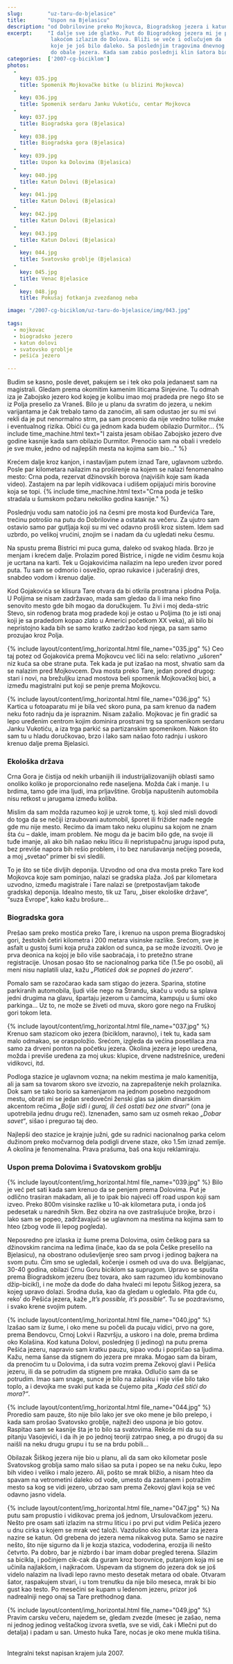```yaml
---
slug:        "uz-taru-do-bjelasice"
title:       "Uspon na Bjelasicu"
description: "od Dobrilovine preko Mojkovca, Biogradskog jezera i katuna Dolovi do Pešića jezera"
excerpt:     "I dalje sve ide glatko. Put do Biogradskog jezera mi je proleteo, obilazim jezero i zatim 'iz cuga' i sa 
              lakoćom izlazim do Dolova. Bliži se veče i odlučujem da 'pritisnem' malo da bih zanoćio kod Pešića jezera
              koje je još bilo daleko. Sa poslednjim tragovima dnevnog svetla spuštam se kroz borovnice niz padine Crne glave
              do obale jezera. Kada sam zabio poslednji klin šatora bio je već potpuni mrak."
categories:  ['2007-cg-biciklom']
photos:
  -
    key: 035.jpg
    title: Spomenik Mojkovačke bitke (u blizini Mojkovca)
  -
    key: 036.jpg
    title: Spomenik serdaru Janku Vukotiću, centar Mojkovca
  -
    key: 037.jpg
    title: Biogradska gora (Bjelasica)
  -
    key: 038.jpg
    title: Biogradska gora (Bjelasica)
  -
    key: 039.jpg
    title: Uspon ka Dolovima (Bjelasica)
  -
    key: 040.jpg
    title: Katun Dolovi (Bjelasica)
  -
    key: 041.jpg
    title: Katun Dolovi (Bjelasica)
  -
    key: 042.jpg
    title: Katun Dolovi (Bjelasica)
  -
    key: 043.jpg
    title: Katun Dolovi (Bjelasica)
  -
    key: 044.jpg
    title: Svatovsko groblje (Bjelasica)
  -
    key: 045.jpg
    title: Venac Bjelasice
  -
    key: 048.jpg
    title: Pokušaj fotkanja zvezdanog neba

image: "/2007-cg-biciklom/uz-taru-do-bjelasice/img/043.jpg"
  
tags:
  - mojkovac
  - biogradsko jezero
  - katun dolovi
  - svatovsko groblje
  - pešića jezero
  
---
```


Budim se kasno, posle devet, pakujem se i tek oko pola jedanaest sam na magistrali. Gledam prema okomitim kamenim 
liticama Sinjevine. Tu odmah iza je Zabojsko jezero kod kojeg je kolibu imao moj pradeda pre nego što se iz Polja 
preselio za Vraneš. Bilo je u planu da svratim do jezera, u nekim varijantama je čak trebalo tamo da zanoćim, ali sam 
odustao jer su mi svi rekli da je put nenormalno strm, pa sam procenio da nije vredno tolike muke i eventualnog rizika. 
Obići ću ga jednom kada budem obilazio Durmitor...
{% include time_machine.html text="I zaista jesam obišao Zabojsko jezero dve godine kasnije kada sam obilazio Durmitor. Prenoćio sam na obali i vredelo je sve muke, jedno od najlepših mesta na kojima sam bio..." %}

Krećem dalje kroz kanjon, i nastavljam putem iznad Tare, uglavnom uzbrdo. Posle par kilometara nailazim na proširenje 
na kojem se nalazi fenomenalno mesto: Crna poda, rezervat džinovskih borova (najviših koje sam ikada video). Zastajem 
na par lepih vidikovaca i udišem opijajući miris borovine koja se topi.
{% include time_machine.html text="Crna poda je teško stradala u šumskom požaru nekoliko godina kasnije." %}

Poslednju vodu sam natočio još na česmi pre mosta kod Đurđevića Tare, trećinu potrošio na putu do Dobrilovine a ostatak 
na večeru. Za ujutro sam ostavio samo par gutljaja koji su mi već odavno prošli kroz sistem. Idem sad uzbrdo, po 
velikoj vrućini, znojim se i nadam da ću ugledati neku česmu.
 
Na spustu prema Bistrici mi puca guma, daleko od svakog hlada. Brzo je menjam i krećem dalje. Prolazim pored Bistrice, 
i nigde ne vidim česmu koja je ucrtana na karti. Tek u Gojakovićima nailazim na lepo uređen izvor pored puta. Tu sam se 
odmorio i osvežio, oprao rukavice i jučerašnji dres, snabdeo vodom i krenuo dalje.
 
Kod Gojakovića se klisura Tare otvara da bi otkrila prostrana i plodna Polja. U Poljima se nisam zadržavao, mada sam 
gledao da li ima neko fino senovito mesto gde bih mogao da doručkujem. Tu živi i moj deda-stric Stevo, sin rođenog 
brata mog pradede koji je ostao u Poljima (to je isti onaj koji je sa pradedom kopao zlato u Americi početkom XX veka), 
ali bilo bi nepristojno kada bih se samo kratko zadržao kod njega, pa sam samo prozujao kroz Polja.

{% include layout/content/img_horizontal.html file_name="035.jpg" %}
Ceo taj potez od Gojakovića prema Mojkovcu već liči na selo: relativno „ušoren“ niz kuća sa obe strane puta. Tek kada 
je put izašao na most, shvatio sam da se nalazim pred Mojkovcem. Dva mosta preko Tare, jedan pored drugog: stari i 
novi, na brežuljku iznad mostova beli spomenik Mojkovačkoj bici, a između magistralni put koji se penje prema Mojkovcu.

{% include layout/content/img_horizontal.html file_name="036.jpg" %}
Kartica u fotoaparatu mi je bila već skoro puna, pa sam krenuo da nađem neku foto radnju da je ispraznim. Nisam zažalio. 
Mojkovac je fin gradić sa lepo uređenim centrom kojim dominira prostrani trg sa spomenikom serdaru Janku 
Vukotiću, a iza trga parkić sa partizanskim spomenikom. Nakon što sam tu u hladu doručkovao, brzo i lako sam našao 
foto radnju i uskoro krenuo dalje prema Bjelasici.
 
### Ekološka država
 
Crna Gora je čistija od nekih urbanijih ili industrijalizovanijih oblasti samo onoliko koliko je proporcionalno ređe 
naseljena. Možda čak i manje. I u brdima, tamo gde ima ljudi, ima prljavštine. Groblja napuštenih automobila nisu 
retkost u jarugama između koliba.
 
Mislim da sam možda razumeo koji je uzrok tome, tj. koji sled misli dovodi do toga da se nečiji izraubovani automobil, 
šporet ili frižider nađe negde gde mu nije mesto. Recimo da imam tako neku olupinu sa kojom ne znam šta ću – dakle, 
imam problem. Ne mogu da je bacim bilo gde, na svoje ili tuđe imanje, ali ako bih našao neku liticu ili nepristupačnu 
jarugu ispod puta, bez previše napora bih rešio problem, i to bez narušavanja nečijeg poseda, a moj „svetao“ primer bi 
svi sledili.
 
To je što se tiče divljih deponija. Uzvodno od ona dva mosta preko Tare kod Mojkovca koje sam pominjao, nalazi se 
gradska plaža. Još par kilometara uzvodno, između magistrale i Tare nalazi se (pretpostavljam takođe gradska) deponija. 
Idealno mesto, tik uz Taru, „biser ekološke države“, “suza Evrope”, kako kažu brošure...
 
### Biogradska gora
 
Prešao sam preko mostića preko Tare, i krenuo na uspon prema Biogradskoj gori, žestokih četiri kilometra i 200 metara 
visinske razlike. Srećom, sve je asfalt u gustoj šumi koja pruža zaklon od sunca, pa se može izvoziti. Ovo je prva 
deonica na kojoj je bilo više saobraćaja, i to pretežno strane registracije. Unosan posao što se nacionalnog parka tiče 
(1.5e po osobi), ali meni nisu naplatili ulaz, kažu *„Platićeš dok se popneš do jezera“*.
 
Pomalo sam se razočarao kada sam stigao do jezera. Sparina, stotine parkiranih automobila, ljudi više nego na Štrandu, 
skaču u vodu sa splava jedni drugima na glavu, špartaju jezerom u čamcima, kampuju u šumi oko parkinga... Uz to, ne 
može se živeti od muva, skoro gore nego na Fruškoj gori tokom leta.

{% include layout/content/img_horizontal.html file_name="037.jpg" %}
Krenuo sam stazicom oko jezera (biciklom, naravno), i tek tu, kada sam malo odmakao, se oraspoložio. Srećom, izgleda 
da većina posetilaca zna samo za drveni ponton na početku jezera. Okolina jezera je lepo uređena, možda i previše 
uređena za moj ukus: klupice, drvene nadstrešnice, uređeni vidikovci, itd.
 
Podloga stazice je uglavnom vozna; na nekim mestima je malo kamenitija, ali ja sam sa tovarom skoro sve izvozio, na 
zaprepaštenje nekih prolaznika. Dok sam se tako borio sa kamenjarom na jednom posebno nezgodnom mestu, obrati mi se 
jedan sredovečni ženski glas sa jakim dinarskim akcentom rečima *„Bolje siđi i guraj, ili ćeš ostati bez one stvari“* 
(ona je upotrebila jednu drugu reč). Iznenađen, samo sam uz osmeh rekao *„Dobar savet“*, sišao i pregurao taj deo.
 
Najlepši deo stazice je krajnje južni, gde su radnici nacionalnog parka celom dužinom preko močvarnog dela podigli 
drvene staze, oko 1.5m iznad zemlje. A okolina je fenomenalna. Prava prašuma, baš ona koju reklamiraju.
 
### Uspon prema Dolovima i Svatovskom groblju
 
{% include layout/content/img_horizontal.html file_name="039.jpg" %}
Bilo je već pet sati kada sam krenuo da se penjem prema Dolovima. Put je odlično trasiran makadam, ali je to ipak bio 
najveći off road uspon koji sam izveo. Preko 800m visinske razlike u 10-ak kilometara puta, i onda još pedesetak u 
narednih 5km. Bez obzira na ove zastrašujuće brojke, brzo i lako sam se popeo, zadržavajući se uglavnom na mestima na 
kojima sam to hteo (zbog vode ili lepog pogleda).
 
Neposredno pre izlaska iz šume prema Dolovima, osim češkog para sa džinovskim rancima na leđima (inače, kao da se pola 
Češke preselilo na Bjelasicu), na obostrano oduševljenje sreo sam prvog i jedinog bajkera na svom putu. Čim smo se 
ugledali, kočenje i osmeh od uva do uva. Belgijanac, 30-40 godina, obilazi Crnu Goru biciklom sa suprugom. Upravo se 
spušta prema Biogradskom jezeru (bez tovara, ako sam razumeo idu kombinovano džip-bicikl), i ne može da dođe do daha 
hvaleći mi lepotu Šiškog jezera, sa kojeg upravo dolazi. Srodna duša, kao da gledam u ogledalo. Pita gde ću, reko’ do 
Pešića jezera, kaže *„It’s possible, it’s possible“*. Tu se pozdravismo, i svako krene svojim putem.

{% include layout/content/img_horizontal.html file_name="040.jpg" %}
Izašao sam iz šume, i oko mene su počeli da pucaju vidici, prvo na gore, prema Bendovcu, Crnoj Lokvi i Razvršju, a 
uskoro i na dole, prema brdima oko Kolašina. Kod katuna Dolovi, poslednjeg (i jedinog) na putu prema Pešića jezeru, 
napravio sam kratku pauzu, sipao vodu i popričao sa ljudima. Kažu, nema šanse da stignem do jezera pre mraka. Mogao 
sam da biram, da prenoćim tu u Dolovima, i da sutra vozim prema Zekovoj glavi i Pešića jezeru, ili da se potrudim da 
stignem pre mraka. Odlučio sam da se potrudim. Imao sam snage, sunce je bilo na zalasku i nije više bilo tako toplo, 
a i devojka me svaki put kada se čujemo pita *„Kada ćeš stići do mora?“*.

{% include layout/content/img_horizontal.html file_name="044.jpg" %}
Proredio sam pauze, što nije bilo lako jer sve oko mene je bilo prelepo, i kada sam prošao Svatovsko groblje, najteži 
deo uspona je bio gotov. Raspitao sam se kasnije šta je to bilo sa svatovima. Rekoše mi da su u pitanju Vasojevići, i 
da ih je po jednoj teoriji zatrpao sneg, a po drugoj da su naišli na neku drugu grupu i tu se na brdu pobili...

Obilazak Šiškog jezera nije bio u planu, ali da sam oko kilometar posle Svatovskog groblja samo malo sišao sa puta i 
popeo se na neku čuku, lepo bih video i veliko i malo jezero. Ali, pošto se mrak bližio, a nisam hteo da spavam na 
vetrometini daleko od vode, umesto da zastanem i potražim mesto sa kog se vidi jezero, ubrzao sam prema Zekovoj glavi 
koja se već odavno jasno videla.

{% include layout/content/img_horizontal.html file_name="047.jpg" %}
Na putu sam propustio i vidikovac prema još jednom, Ursulovačkom jezeru. Nešto pre osam sati izlazim na strmu liticu i 
po prvi put vidim Pešića jezero u dnu cirka u kojem se mrak već taloži. Vazdušno oko kilometar iza jezera nazire se 
katun. Od grebena do jezera nema nikakvog puta. Samo se nazire nešto, što nije sigurno da li je kozja stazica, 
vododerina, erozija ili nešto četvrto. Pa dobro, bar je nizbrdo i bar imam dobar pregled terena. Silazim sa bicikla, i 
počinjem cik-cak da guram kroz borovnice, putanjom koja mi se učinila najlakšom, i najkraćom. Uspevam da stignem do 
jezera dok se još videlo nalazim na livadi lepo ravno mesto desetak metara od obale. Otvaram šator, raspakujem stvari, 
i u tom trenutku da nije bilo meseca, mrak bi bio gust kao testo. Po mesečini se kupam u ledenom jezeru, prizor još 
nadrealniji nego onaj sa Tare prethodnog dana.

{% include layout/content/img_horizontal.html file_name="049.jpg" %}
Pravim carsku večeru, najedem se, gledam zvezde (mesec je zašao, nema ni jednog jedinog veštačkog izvora svetla, sve se 
vidi, čak i Mlečni put do detalja) i padam u san. Umesto huka Tare, noćas je oko mene mukla tišina. 

<br>
<span class="caption text-muted pull-right">Integralni tekst napisan krajem jula 2007.</span>